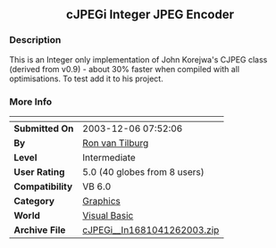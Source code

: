 ﻿<div align="center">

## cJPEGi  Integer JPEG Encoder


</div>

### Description

This is an Integer only implementation of John Korejwa's CJPEG class (derived from v0.9) - about 30% faster when compiled with all optimisations. To test add it to his project.
 
### More Info
 


<span>             |<span>
---                |---
**Submitted On**   |2003-12-06 07:52:06
**By**             |[Ron van Tilburg](https://github.com/Planet-Source-Code/PSCIndex/blob/master/ByAuthor/ron-van-tilburg.md)
**Level**          |Intermediate
**User Rating**    |5.0 (40 globes from 8 users)
**Compatibility**  |VB 6\.0
**Category**       |[Graphics](https://github.com/Planet-Source-Code/PSCIndex/blob/master/ByCategory/graphics__1-46.md)
**World**          |[Visual Basic](https://github.com/Planet-Source-Code/PSCIndex/blob/master/ByWorld/visual-basic.md)
**Archive File**   |[cJPEGi\_\_In1681041262003\.zip](https://github.com/Planet-Source-Code/ron-van-tilburg-cjpegi-integer-jpeg-encoder__1-50351/archive/master.zip)








